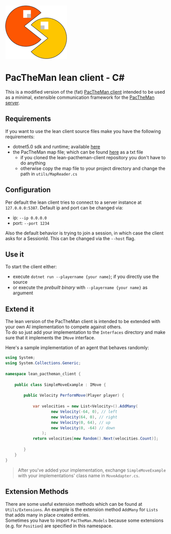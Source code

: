 ![pactheman_icon](../assets/pactheman_icon.png)
# PacTheMan lean client - C#

This is a modified version of the (fat) [PacTheMan client](https://github.com/liquidiert/pactheman-client) intended to be used as a minimal, extensible communication framework for the [PacTheMan server](https://github.com/liquidiert/pactheman-server).

## Requirements
If you want to use the lean client source files make you have the following requirements:
- dotnet5.0 sdk and runtime; available [here](https://dotnet.microsoft.com/download/dotnet/5.0)
- the PacTheMan map file; which can be found [here](https.//github.com/liquidiert/lean-pactheman-client) as a txt file
  - if you cloned the lean-pactheman-client repository you don't have to do anything
  - otherwise copy the map file to your project directory and change the path in `utils/MapReader.cs`

## Configuration
Per default the lean client tries to connect to a server instance at `127.0.0.0:5387`. Default ip and port can be changed via:
- ip: `--ip 0.0.0.0`
- port: `--port 1234`

Also the default behavior is trying to join a session, in which case the client asks for a SessionId. This can be changed via the `--host` flag.

## Use it
To start the client either:
- execute `dotnet run --playername {your name}`; if you directly use the source
- or execute the *prebuilt binary* with `--playername {your name}` as argument

## Extend it
The lean version of the PacTheMan client is intended to be extended with your own AI implementation to compete against others.  
To do so just add your implementation to the `Interfaces` directory and make sure that it implements the `IMove` interface.  

Here's a sample implementation of an agent that behaves randomly:
```c#
using System;
using System.Collections.Generic;

namespace lean_pactheman_client {

    public class SimpleMoveExample : IMove {

        public Velocity PerformMove(Player player) {

            var velocities = new List<Velocity>().AddMany(
                    new Velocity(-64, 0), // left
                    new Velocity(64, 0), // right
                    new Velocity(0, 64), // up
                    new Velocity(0, -64) // down
                );
            return velocities[new Random().Next(velocities.Count)];

        }
    }
}
```

> After you've added your implementation, exchange `SimpleMoveExample` with your implementations' class name in `MoveAdapter.cs`.

## Extension Methods
There are some useful extension methods which can be found at `Utils/Extensions`. An example is the extension method `AddMany` for `Lists` that adds many in place created entries.  
Sometimes you have to import `PacTheMan.Models` because some extensions (e.g. for `Position`) are specified in this namespace.